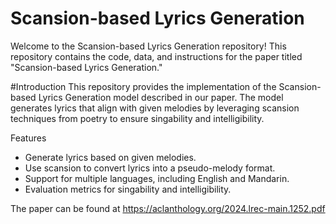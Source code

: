 # Scansion-based Lyrics Generation

Welcome to the Scansion-based Lyrics Generation repository! This repository contains the code, data, and instructions for the paper titled "Scansion-based Lyrics Generation."

#Introduction
This repository provides the implementation of the Scansion-based Lyrics Generation model described in our paper. The model generates lyrics that align with given melodies by leveraging scansion techniques from poetry to ensure singability and intelligibility.

Features
- Generate lyrics based on given melodies.
- Use scansion to convert lyrics into a pseudo-melody format.
- Support for multiple languages, including English and Mandarin.
- Evaluation metrics for singability and intelligibility.

The paper can be found at https://aclanthology.org/2024.lrec-main.1252.pdf


